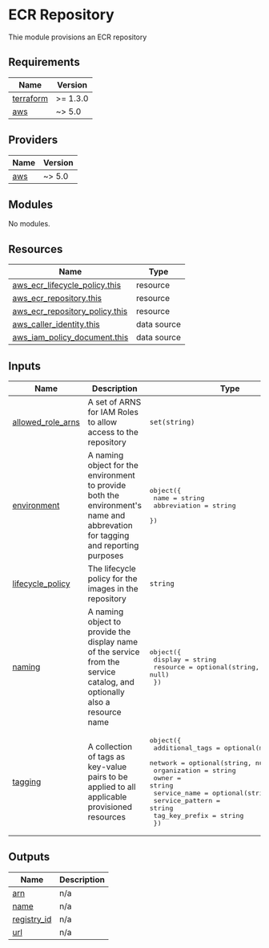 # ECR Repository

Thie module provisions an ECR repository

<!-- BEGIN_TF_DOCS -->
## Requirements

| Name | Version |
|------|---------|
| <a name="requirement_terraform"></a> [terraform](#requirement\_terraform) | >= 1.3.0 |
| <a name="requirement_aws"></a> [aws](#requirement\_aws) | ~> 5.0 |

## Providers

| Name | Version |
|------|---------|
| <a name="provider_aws"></a> [aws](#provider\_aws) | ~> 5.0 |

## Modules

No modules.

## Resources

| Name | Type |
|------|------|
| [aws_ecr_lifecycle_policy.this](https://registry.terraform.io/providers/hashicorp/aws/latest/docs/resources/ecr_lifecycle_policy) | resource |
| [aws_ecr_repository.this](https://registry.terraform.io/providers/hashicorp/aws/latest/docs/resources/ecr_repository) | resource |
| [aws_ecr_repository_policy.this](https://registry.terraform.io/providers/hashicorp/aws/latest/docs/resources/ecr_repository_policy) | resource |
| [aws_caller_identity.this](https://registry.terraform.io/providers/hashicorp/aws/latest/docs/data-sources/caller_identity) | data source |
| [aws_iam_policy_document.this](https://registry.terraform.io/providers/hashicorp/aws/latest/docs/data-sources/iam_policy_document) | data source |

## Inputs

| Name | Description | Type | Default | Required |
|------|-------------|------|---------|:--------:|
| <a name="input_allowed_role_arns"></a> [allowed\_role\_arns](#input\_allowed\_role\_arns) | A set of ARNS for IAM Roles to allow access to the repository | `set(string)` | n/a | yes |
| <a name="input_environment"></a> [environment](#input\_environment) | A naming object for the environment to provide both the environment's name and abbrevation for tagging and reporting purposes | <pre>object({<br>    name         = string<br>    abbreviation = string<br>  })</pre> | `null` | no |
| <a name="input_lifecycle_policy"></a> [lifecycle\_policy](#input\_lifecycle\_policy) | The lifecycle policy for the images in the repository | `string` | `null` | no |
| <a name="input_naming"></a> [naming](#input\_naming) | A naming object to provide the display name of the service from the service catalog, and optionally also a resource name | <pre>object({<br>    display  = string<br>    resource = optional(string, null)<br>  })</pre> | n/a | yes |
| <a name="input_tagging"></a> [tagging](#input\_tagging) | A collection of tags as key-value pairs to be applied to all applicable provisioned resources | <pre>object({<br>    additional_tags = optional(map(any), {})<br>    network         = optional(string, null)<br>    organization    = string<br>    owner           = string<br>    service_name    = optional(string, null)<br>    service_pattern = string<br>    tag_key_prefix  = string<br>  })</pre> | n/a | yes |

## Outputs

| Name | Description |
|------|-------------|
| <a name="output_arn"></a> [arn](#output\_arn) | n/a |
| <a name="output_name"></a> [name](#output\_name) | n/a |
| <a name="output_registry_id"></a> [registry\_id](#output\_registry\_id) | n/a |
| <a name="output_url"></a> [url](#output\_url) | n/a |
<!-- END_TF_DOCS -->
